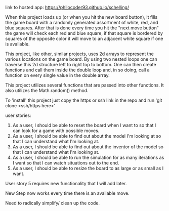 link to hosted app: https://philocoder93.github.io/schelling/

When this project loads up (or when you hit the new board button), it fills the game board with a randomly generated assortment of white, red, and blue squares. After that is done every time you hit the "next move button" the game will check each red and blue square, if that square is bordered by squares of the opposite color it will move to an adjacent white square if one is available.

This project, like other, similar projects, uses 2d arrays to represent the various locations on the game board. By using two nested loops one can traverse this 2d structure
left to right top to bottom. One can then create functions and call them inside the double loop and, in so doing, call a function on every single value in the double array.

This project utilizes several functions that are passed into other functions. It also utilizes the Math.random() method.

To 'install' this project just copy the https or ssh link in the repo and run 'git clone <ssh/https here>'

user stories:
1. As a user, I should be able to reset the board when I want to so that I can look for a game with possible moves.
2. As a user, I should be able to find out about the model I'm looking at so that I can understand what I'm looking at.
3. As a user, I should be able to find out about the inventor of the model so that I can understand what I'm looking at.
4. As a user, I should be able to run the simulation for as many iterations as I want so that I can watch situations out to the end.
5. As a user, I should be able to resize the board to as large or as small as I want.

User story 5 requires new functionality that I will add later.

New Step now works every time there is an available move.

Need to radically simplify/ clean up the code.
